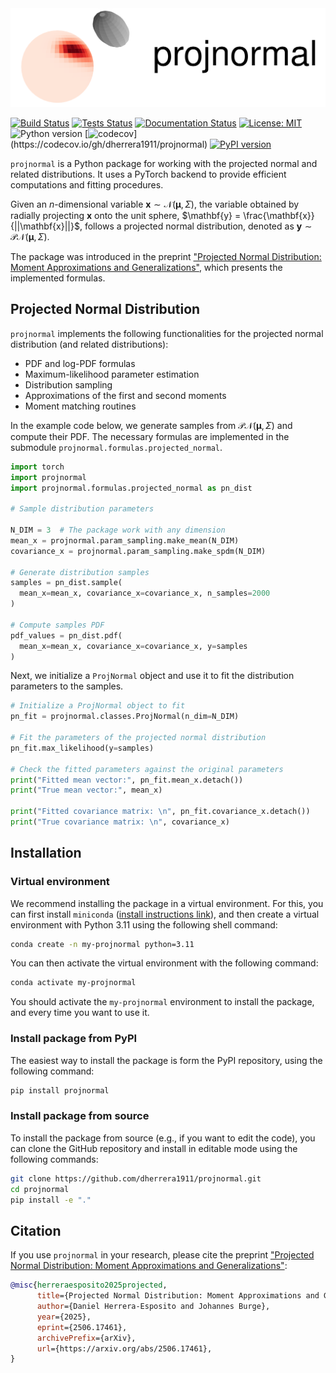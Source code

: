 <img src="docs/source/_static/cartoon.svg" alt="projnormal logo" width="600"/>

[![Build Status](https://github.com/dherrera1911/projnormal/actions/workflows/install.yml/badge.svg)](https://github.com/dherrera1911/projnormal/actions/workflows/install.yml)
[![Tests Status](https://github.com/dherrera1911/projnormal/actions/workflows/tests.yml/badge.svg)](https://github.com/dherrera1911/projnormal/actions/workflows/tests.yml)
[![Documentation Status](https://readthedocs.org/projects/projnormal/badge/?version=latest)](https://projnormal.readthedocs.io/en/latest/?badge=latest)
[![License: MIT](https://img.shields.io/badge/License-MIT-yellow.svg)](https://github.com/dherrera1911/projnormal?tab=MIT-1-ov-file)
![Python version](https://img.shields.io/badge/python-3.10|3.11|3.12-blue.svg)
[![codecov](https://codecov.io/gh/dherrera1911/projnormal/graph/badge.svg?)](https://codecov.io/gh/dherrera1911/projnormal)
[![PyPI version](https://badge.fury.io/py/projnormal.svg)](https://badge.fury.io/py/projnormal)

`projnormal` is a Python package for working with the
projected normal and related distributions. It uses a
PyTorch backend to provide efficient computations and
fitting procedures.

Given an $n$-dimensional variable
$\mathbf{x} \sim \mathcal{N}(\boldsymbol{\mu}, \Sigma)$,
the variable obtained by radially projecting
$\mathbf{x}$ onto the unit sphere,
$\mathbf{y} = \frac{\mathbf{x}}{||\mathbf{x}||}$,
follows a projected normal distribution, denoted
as $\mathbf{y} \sim \mathcal{PN}(\boldsymbol{\mu}, \Sigma)$.

The package was introduced in the preprint
["Projected Normal Distribution: Moment Approximations and Generalizations"](https://arxiv.org/abs/2506.17461),
which presents the implemented formulas.


## Projected Normal Distribution

`projnormal` implements the following functionalities for
the projected normal distribution (and related distributions):
* PDF and log-PDF formulas
* Maximum-likelihood parameter estimation
* Distribution sampling
* Approximations of the first and second moments
* Moment matching routines

In the example code below, we generate samples from
$\mathcal{PN}(\boldsymbol{\mu}, \Sigma)$ and compute their
PDF. The necessary formulas are implemented in the
submodule `projnormal.formulas.projected_normal`.

```python
import torch
import projnormal
import projnormal.formulas.projected_normal as pn_dist

# Sample distribution parameters

N_DIM = 3  # The package work with any dimension
mean_x = projnormal.param_sampling.make_mean(N_DIM)
covariance_x = projnormal.param_sampling.make_spdm(N_DIM)

# Generate distribution samples
samples = pn_dist.sample(
  mean_x=mean_x, covariance_x=covariance_x, n_samples=2000
)

# Compute samples PDF
pdf_values = pn_dist.pdf(
  mean_x=mean_x, covariance_x=covariance_x, y=samples
)
```

Next, we initialize a `ProjNormal` object and use it
to fit the distribution parameters to the samples.

```python
# Initialize a ProjNormal object to fit
pn_fit = projnormal.classes.ProjNormal(n_dim=N_DIM)

# Fit the parameters of the projected normal distribution
pn_fit.max_likelihood(y=samples)

# Check the fitted parameters against the original parameters
print("Fitted mean vector:", pn_fit.mean_x.detach()) 
print("True mean vector:", mean_x)

print("Fitted covariance matrix: \n", pn_fit.covariance_x.detach())
print("True covariance matrix: \n", covariance_x)
```
    
## Installation

### Virtual environment

We recommend installing the package in a virtual environment. For this,
you can first install `miniconda` 
([install instructions link](https://docs.anaconda.com/miniconda/install/#quick-command-line-install)),
and then create a virtual environment with Python 3.11 using the following
shell command:

```bash
conda create -n my-projnormal python=3.11
```

You can then activate the virtual environment with the following command:

```bash
conda activate my-projnormal
```

You should activate the `my-projnormal` environment to install the package, and every
time you want to use it.


### Install package from PyPI

The easiest way to install the package is form the PyPI
repository, using the following command:

```bash
pip install projnormal
```

### Install package from source

To install the package from source (e.g., if you want to edit
the code), you can clone the GitHub
repository and install in editable mode using the following commands:

```bash
git clone https://github.com/dherrera1911/projnormal.git
cd projnormal
pip install -e "."
```

## Citation

If you use `projnormal` in your research, please cite the
preprint ["Projected Normal Distribution: Moment Approximations and Generalizations"](https://arxiv.org/abs/2506.17461):

```bibtex
@misc{herreraesposito2025projected,
      title={Projected Normal Distribution: Moment Approximations and Generalizations},
      author={Daniel Herrera-Esposito and Johannes Burge},
      year={2025},
      eprint={2506.17461},
      archivePrefix={arXiv},
      url={https://arxiv.org/abs/2506.17461}, 
}
```

